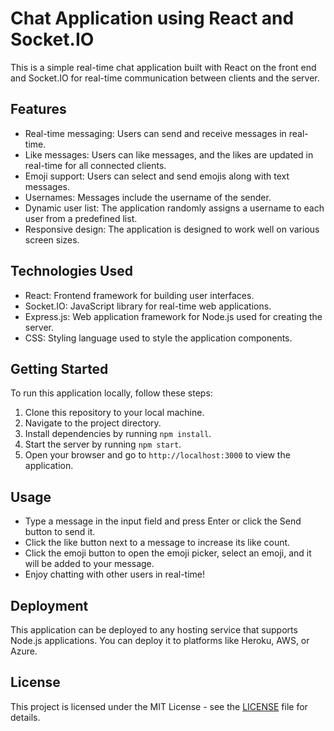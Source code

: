 # Chat Application using React and Socket.IO

This is a simple real-time chat application built with React on the front end and Socket.IO for real-time communication between clients and the server.

## Features

- Real-time messaging: Users can send and receive messages in real-time.
- Like messages: Users can like messages, and the likes are updated in real-time for all connected clients.
- Emoji support: Users can select and send emojis along with text messages.
- Usernames: Messages include the username of the sender.
- Dynamic user list: The application randomly assigns a username to each user from a predefined list.
- Responsive design: The application is designed to work well on various screen sizes.

## Technologies Used

- React: Frontend framework for building user interfaces.
- Socket.IO: JavaScript library for real-time web applications.
- Express.js: Web application framework for Node.js used for creating the server.
- CSS: Styling language used to style the application components.

## Getting Started

To run this application locally, follow these steps:

1. Clone this repository to your local machine.
2. Navigate to the project directory.
3. Install dependencies by running `npm install`.
4. Start the server by running `npm start`.
5. Open your browser and go to `http://localhost:3000` to view the application.

## Usage

- Type a message in the input field and press Enter or click the Send button to send it.
- Click the like button next to a message to increase its like count.
- Click the emoji button to open the emoji picker, select an emoji, and it will be added to your message.
- Enjoy chatting with other users in real-time!

## Deployment

This application can be deployed to any hosting service that supports Node.js applications. You can deploy it to platforms like Heroku, AWS, or Azure.

## License

This project is licensed under the MIT License - see the [LICENSE](LICENSE) file for details.

